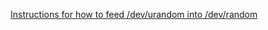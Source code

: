 [Instructions for how to feed /dev/urandom into /dev/random](http://www.rootninja.com/gpg-key-pairs-and-broken-random-number-generation/)